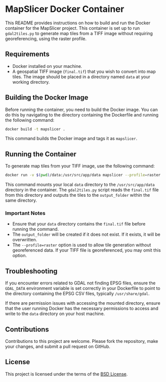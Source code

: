 # MapSlicer Docker Container

This README provides instructions on how to build and run the Docker container for the MapSlicer project. This container is set up to run `gdal2tiles.py` to generate map tiles from a TIFF image without requiring georeferencing, using the raster profile.

## Requirements

- Docker installed on your machine.
- A geospatial TIFF image (`final.tif`) that you wish to convert into map tiles. The image should be placed in a directory named `data` at your working directory.

## Building the Docker Image

Before running the container, you need to build the Docker image. You can do this by navigating to the directory containing the Dockerfile and running the following command:

```bash
docker build -t mapslicer .
```
This command builds the Docker image and tags it as `mapslicer`.
## Running the Container

To generate map tiles from your TIFF image, use the following command:

```bash
docker run -v $(pwd)/data:/usr/src/app/data mapslicer --profile=raster --zoom 5 /usr/src/app/data/final.tif /usr/src/app/data/output_folder
```

This command mounts your local `data` directory to the `/usr/src/app/data` directory in the container. The `gdal2tiles.py` script reads the `final.tif` file from this directory and outputs the tiles to the `output_folder` within the same directory.

### Important Notes

- Ensure that your `data` directory contains the `final.tif` file before running the command.
- The `output_folder` will be created if it does not exist. If it exists, it will be overwritten.
- The `--profile=raster` option is used to allow tile generation without georeferenced data. If your TIFF file is georeferenced, you may omit this option.

## Troubleshooting

If you encounter errors related to GDAL not finding EPSG files, ensure the `GDAL_DATA` environment variable is set correctly in your Dockerfile to point to the directory containing the EPSG CSV files, typically `/usr/share/gdal`.

If there are permission issues with accessing the mounted directory, ensure that the user running Docker has the necessary permissions to access and write to the `data` directory on your host machine.

## Contributions

Contributions to this project are welcome. Please fork the repository, make your changes, and submit a pull request on GitHub.

## License

This project is licensed under the terms of the [BSD License](LICENSE).
